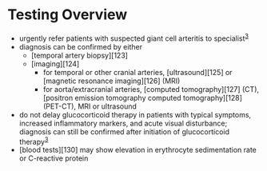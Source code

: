 # Testing Overview

*   urgently refer patients with suspected giant cell arteritis to specialist<sup><a data-for="reference" data-tip="#GUID-1EC227A7-990C-4DEA-B5C5-C0B0A80AFCAA__HELLMICH_2019_EULAR" href="https://www.dynamed.com/condition/giant-cell-arteritis-including-temporal-arteritis#GUID-1EC227A7-990C-4DEA-B5C5-C0B0A80AFCAA__HELLMICH_2019_EULAR" currentitem="false">3</a></sup>
*   diagnosis can be confirmed by either
    *   [temporal artery biopsy][123]
    *   [imaging][124]
        *   for temporal or other cranial arteries, [ultrasound][125] or [magnetic resonance imaging][126] (MRI)
        *   for aorta/extracranial arteries, [computed tomography][127] (CT), [positron emission tomography computed tomography][128] (PET-CT), MRI or ultrasound
*   do not delay glucocorticoid therapy in patients with typical symptoms, increased inflammatory markers, and acute visual disturbance; diagnosis can still be confirmed after initiation of glucocorticoid therapy<sup><a data-for="reference" data-tip="#GUID-1EC227A7-990C-4DEA-B5C5-C0B0A80AFCAA__HELLMICH_2019_EULAR" href="https://www.dynamed.com/condition/giant-cell-arteritis-including-temporal-arteritis#GUID-1EC227A7-990C-4DEA-B5C5-C0B0A80AFCAA__HELLMICH_2019_EULAR" currentitem="false">3</a></sup>
*   [blood tests][130] may show elevation in erythrocyte sedimentation rate or C-reactive protein